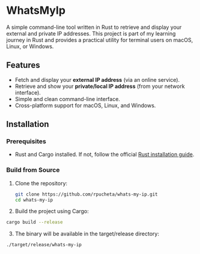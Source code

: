 # WhatsMyIp

A simple command-line tool written in Rust to retrieve and display your external and private IP addresses. This project is part of my learning journey in Rust and provides a practical utility for terminal users on macOS, Linux, or Windows.

## Features

- Fetch and display your **external IP address** (via an online service).
- Retrieve and show your **private/local IP address** (from your network interface).
- Simple and clean command-line interface.
- Cross-platform support for macOS, Linux, and Windows.

## Installation

### Prerequisites

- Rust and Cargo installed. If not, follow the official [Rust installation guide](https://www.rust-lang.org/tools/install).

### Build from Source

1. Clone the repository:

   ```bash
   git clone https://github.com/rpucheta/whats-my-ip.git
   cd whats-my-ip
    ```

2.	Build the project using Cargo:

   ```bash
   cargo build --release
   ```
   
3.	The binary will be available in the target/release directory:

   ```bash
   ./target/release/whats-my-ip
   ```
